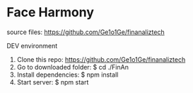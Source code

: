# Face Harmony

source files: https://github.com/Ge1o1Ge/finanaliztech

DEV environment
1. Clone this repo: https://github.com/Ge1o1Ge/finanaliztech
2. Go to downloaded folder: $ cd ./FinAn
3. Install dependencies: $ npm install
4. Start server: $ npm start